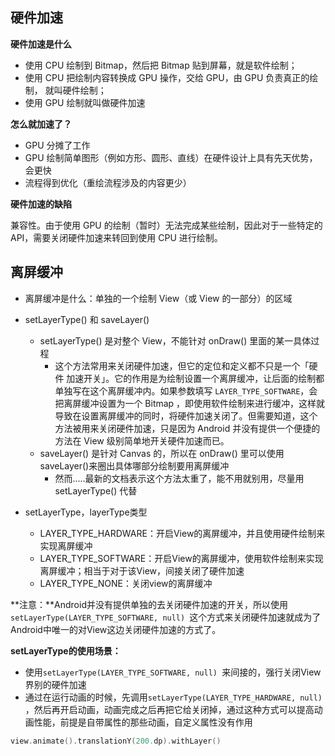 ## 硬件加速

**硬件加速是什么**

* 使用 CPU 绘制到 Bitmap，然后把 Bitmap 贴到屏幕，就是软件绘制；
* 使用 CPU 把绘制内容转换成 GPU 操作，交给 GPU，由 GPU 负责真正的绘制，
  就叫硬件绘制；
* 使用 GPU 绘制就叫做硬件加速

**怎么就加速了？**

* GPU 分摊了⼯作
* GPU 绘制简单图形（例如⽅形、圆形、直线）在硬件设计上具有先天优势，会更快
* 流程得到优化（重绘流程涉及的内容更少）

**硬件加速的缺陷**

  兼容性。由于使用 GPU 的绘制（暂时）无法完成某些绘制，因此对于⼀些特定的API，需要关闭硬件加速来转回到使用 CPU 进行绘制。

## 离屏缓冲

* 离屏缓冲是什么：单独的⼀个绘制 View（或 View 的⼀部分）的区域

* setLayerType() 和 saveLayer()
  * setLayerType() 是对整个 View，不能针对 onDraw() ⾥⾯的某⼀具体过程
    * 这个方法常用来关闭硬件加速，但它的定位和定义都不只是一个「硬件
      加速开关」。它的作用是为绘制设置一个离屏缓冲，让后⾯的绘制都单独写在这个离屏缓冲内。如果参数填写 `LAYER_TYPE_SOFTWARE`，会把离屏缓冲设置为⼀个 Bitmap ，即使用软件绘制来进行缓冲，这样就导致在设置离屏缓冲的同时，将硬件加速关闭了。但需要知道，这个方法被用来关闭硬件加速，只是因为 Android 并没有提供⼀个便捷的方法在 View 级别简单地开关硬件加速而已。
  * saveLayer() 是针对 Canvas 的，所以在 onDraw() 里可以使用 saveLayer()来圈出具体哪部分绘制要用离屏缓冲
    * 然而.....最新的文档表示这个方法太重了，能不用就别用，尽量用setLayerType() 代替

* setLayerType，layerType类型
  * LAYER_TYPE_HARDWARE：开启View的离屏缓冲，并且使用硬件绘制来实现离屏缓冲
  * LAYER_TYPE_SOFTWARE：开启View的离屏缓冲，使用软件绘制来实现离屏缓冲；相当于对于该View，间接关闭了硬件加速
  * LAYER_TYPE_NONE：关闭view的离屏缓冲

**注意：**Android并没有提供单独的去关闭硬件加速的开关，所以使用 `setLayerType(LAYER_TYPE_SOFTWARE, null) `这个方式来关闭硬件加速就成为了Android中唯一的对View这边关闭硬件加速的方式了。

**setLayerType的使用场景：**

* 使用`setLayerType(LAYER_TYPE_SOFTWARE, null) `来间接的，强行关闭View界别的硬件加速
* 通过在运行动画的时候，先调用`setLayerType(LAYER_TYPE_HARDWARE, null) `，然后再开启动画，动画完成之后再把它给关闭掉，通过这种方式可以提高动画性能，前提是自带属性的那些动画，自定义属性没有作用

```kotlin
view.animate().translationY(200.dp).withLayer()
```

